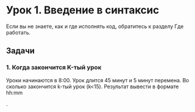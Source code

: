 # Урок 1. Введение в синтаксис

Если вы не знаете, как и где исполнять код, обратитесь к разделу Где работать.

## Задачи

### 1. Когда закончится K-тый урок

Уроки начинаются в 8:00. Урок длится 45 минут и 5 минут перемена. Во сколько закончится k-тый урок \(k&lt;15\). Результат вывести в формате hh:mm



.

